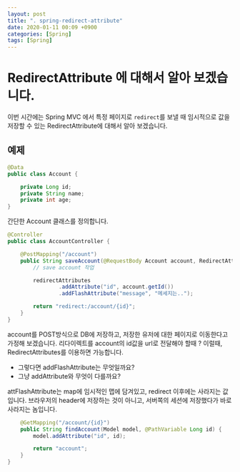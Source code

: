 ```yaml
---
layout: post
title: ". spring-redirect-attribute"
date: 2020-01-11 00:09 +0900
categories: [Spring]
tags: [Spring]
---
```

# RedirectAttribute 에 대해서 알아 보겠습니다.
이번 시간에는 Spring MVC 에서 특정 페이지로 `redirect`를 보낼 때 임시적으로 값을 저장할 수 있는 RedirectAttribute에 대해서 알아 보겠습니다.

## 예제 

```java
@Data
public class Account {

    private Long id;
    private String name;
    private int age;
}
```
간단한 Account 클래스를 정의합니다.

```java
@Controller
public class AccountController {

    @PostMapping("/account")
    public String saveAccount(@RequestBody Account account, RedirectAttributes redirectAttributes) {
        // save account 작업 

        redirectAttributes
                .addAttribute("id", account.getId())
                .addFlashAttribute("message", "메세지는..");

        return "redirect:/account/{id}";
    }
}   
```
account를 POST방식으로 DB에 저장하고, 저장한 유저에 대한 페이지로 이동한다고 가정해 보겠습니다. 
리다이렉트를 account의 id값을 url로 전달해야 할때 ?
이럴때, RedirectAttributes를 이용하면 가능합니다. 


- 그렇다면 addFlashAttribute는 무엇일까요? 
- 그냥 addAttribute와 무엇이 다를까요? 

attFlashAttribute는 map에 임시적인 맵에 담겨있고, redirect 이후에는 사라지는 값입니다. 
브라우저의 header에 저장하는 것이 아니고, 서버쪽의 세션에 저장했다가 바로 사라지는 놈입니다. 

```java
    @GetMapping("/account/{id}")
    public String findAccount(Model model, @PathVariable Long id) {
        model.addAttribute("id", id);

        return "account";
    }
}
```

